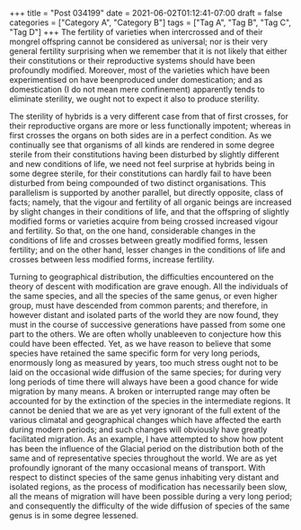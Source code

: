+++
title = "Post 034199"
date = 2021-06-02T01:12:41-07:00
draft = false
categories = ["Category A", "Category B"]
tags = ["Tag A", "Tag B", "Tag C", "Tag D"]
+++
The fertility of varieties when intercrossed and of their mongrel offspring cannot be considered as universal; nor is their very general fertility surprising when we remember that it is not likely that either their constitutions or their reproductive systems should have been profoundly modified. Moreover, most of the varieties which have been experimentised on have beenproduced under domestication; and as domestication (I do not mean mere confinement) apparently tends to eliminate sterility, we ought not to expect it also to produce sterility.

The sterility of hybrids is a very different case from that of first crosses, for their reproductive organs are more or less functionally impotent; whereas in first crosses the organs on both sides are in a perfect condition. As we continually see that organisms of all kinds are rendered in some degree sterile from their constitutions having been disturbed by slightly different and new conditions of life, we need not feel surprise at hybrids being in some degree sterile, for their constitutions can hardly fail to have been disturbed from being compounded of two distinct organisations. This parallelism is supported by another parallel, but directly opposite, class of facts; namely, that the vigour and fertility of all organic beings are increased by slight changes in their conditions of life, and that the offspring of slightly modified forms or varieties acquire from being crossed increased vigour and fertility. So that, on the one hand, considerable changes in the conditions of life and crosses between greatly modified forms, lessen fertility; and on the other hand, lesser changes in the conditions of life and crosses between less modified forms, increase fertility.

Turning to geographical distribution, the difficulties encountered on the theory of descent with modification are grave enough. All the individuals of the same species, and all the species of the same genus, or even higher group, must have descended from common parents; and therefore, in however distant and isolated parts of the world they are now found, they must in the course of successive generations have passed from some one part to the others. We are often wholly unableeven to conjecture how this could have been effected. Yet, as we have reason to believe that some species have retained the same specific form for very long periods, enormously long as measured by years, too much stress ought not to be laid on the occasional wide diffusion of the same species; for during very long periods of time there will always have been a good chance for wide migration by many means. A broken or interrupted range may often be accounted for by the extinction of the species in the intermediate regions. It cannot be denied that we are as yet very ignorant of the full extent of the various climatal and geographical changes which have affected the earth during modern periods; and such changes will obviously have greatly facilitated migration. As an example, I have attempted to show how potent has been the influence of the Glacial period on the distribution both of the same and of representative species throughout the world. We are as yet profoundly ignorant of the many occasional means of transport. With respect to distinct species of the same genus inhabiting very distant and isolated regions, as the process of modification has necessarily been slow, all the means of migration will have been possible during a very long period; and consequently the difficulty of the wide diffusion of species of the same genus is in some degree lessened.
